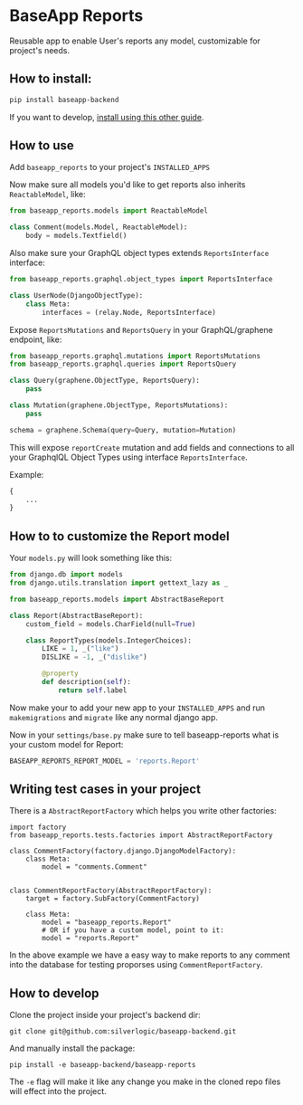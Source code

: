 # BaseApp Reports

Reusable app to enable User's reports any model, customizable for project's needs.

## How to install:

```bash
pip install baseapp-backend
```

If you want to develop, [install using this other guide](#how-to-develop).

## How to use

Add `baseapp_reports` to your project's `INSTALLED_APPS`

Now make sure all models you'd like to get reports also inherits `ReactableModel`, like:

```python
from baseapp_reports.models import ReactableModel

class Comment(models.Model, ReactableModel):
    body = models.Textfield()
```

Also make sure your GraphQL object types extends `ReportsInterface` interface:

```python
from baseapp_reports.graphql.object_types import ReportsInterface

class UserNode(DjangoObjectType):
    class Meta:
        interfaces = (relay.Node, ReportsInterface)
```

Expose `ReportsMutations` and `ReportsQuery` in your GraphQL/graphene endpoint, like:

```python
from baseapp_reports.graphql.mutations import ReportsMutations
from baseapp_reports.graphql.queries import ReportsQuery

class Query(graphene.ObjectType, ReportsQuery):
    pass

class Mutation(graphene.ObjectType, ReportsMutations):
    pass

schema = graphene.Schema(query=Query, mutation=Mutation)
```

This will expose `reportCreate` mutation and add fields and connections to all your GraphqlQL Object Types using interface `ReportsInterface`.

Example:

```graphql
{
    ...
}
```

## How to to customize the Report model

<!-- In some cases you may need to extend Report model, and we can do it following the next steps:

Start by creating a barebones django app:

```
mkdir my_project/reports
touch my_project/reports/__init__.py
touch my_project/reports/models.py
``` -->

Your `models.py` will look something like this:

```python
from django.db import models
from django.utils.translation import gettext_lazy as _

from baseapp_reports.models import AbstractBaseReport

class Report(AbstractBaseReport):
    custom_field = models.CharField(null=True)

    class ReportTypes(models.IntegerChoices):
        LIKE = 1, _("like")
        DISLIKE = -1, _("dislike")

        @property
        def description(self):
            return self.label
```

Now make your to add your new app to your `INSTALLED_APPS` and run `makemigrations` and `migrate` like any normal django app.

Now in your `settings/base.py` make sure to tell baseapp-reports what is your custom model for Report:

```python
BASEAPP_REPORTS_REPORT_MODEL = 'reports.Report'
```

## Writing test cases in your project

There is a `AbstractReportFactory` which helps you write other factories:

```
import factory
from baseapp_reports.tests.factories import AbstractReportFactory

class CommentFactory(factory.django.DjangoModelFactory):
    class Meta:
        model = "comments.Comment"


class CommentReportFactory(AbstractReportFactory):
    target = factory.SubFactory(CommentFactory)

    class Meta:
        model = "baseapp_reports.Report"
        # OR if you have a custom model, point to it:
        model = "reports.Report"
```

In the above example we have a easy way to make reports to any comment into the database for testing proporses using `CommentReportFactory`.

## How to develop

Clone the project inside your project's backend dir:

```
git clone git@github.com:silverlogic/baseapp-backend.git
```

And manually install the package:

```
pip install -e baseapp-backend/baseapp-reports
```

The `-e` flag will make it like any change you make in the cloned repo files will effect into the project.
